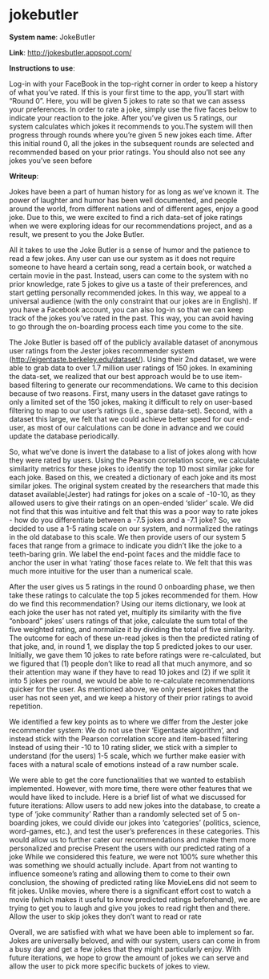 jokebutler
==========

**System name**: 
JokeButler

**Link**: http://jokesbutler.appspot.com/

**Instructions to use**:

Log-in with your FaceBook in the top-right corner in order to keep a history of what you’ve rated.
If this is your first time to the app, you’ll start with “Round 0”. Here, you will be given 5 jokes to rate so that we can assess your preferences. In order to rate a joke, simply use the five faces below to indicate your reaction to the joke. 
After you’ve given us 5 ratings, our system calculates which jokes it recommends to you.The system will then progress through rounds where you’re given 5 new jokes each time. After this initial round 0, all the jokes in the subsequent rounds are selected and recommended based on your prior ratings. You should also not see any jokes you’ve seen before

**Writeup**:

Jokes have been a part of human history for as long as we’ve known it. The power of laughter and humor has been well documented, and people around the world, from different nations and of different ages, enjoy a good joke. Due to this, we were excited to find a rich data-set of joke ratings when we were exploring ideas for our recommendations project, and as a result, we present to you the Joke Butler.

All it takes to use the Joke Butler is a sense of humor and the patience to read a few jokes. Any user can use our system as it does not require someone to have heard a certain song, read a certain book, or watched a certain movie in the past. Instead, users can come to the system with no prior knowledge, rate 5 jokes to give us a taste of their preferences, and start getting personally recommended jokes. In this way, we appeal to a universal audience (with the only constraint that our jokes are in English). If you have a Facebook account, you can also log-in so that we can keep track of the jokes you’ve rated in the past. This way, you can avoid having to go through the on-boarding process each time you come to the site.

The Joke Butler is based off of the publicly available dataset of anonymous user ratings from the Jester jokes recommender system (http://eigentaste.berkeley.edu/dataset/). Using their 2nd dataset, we were able to grab data to over 1.7 million user ratings of 150 jokes. In examining the data-set, we realized that our best approach would be to use item-based filtering to generate our recommendations. We came to this decision because of two reasons. First, many users in the dataset gave ratings to only a limited set of the 150 jokes, making it difficult to rely on user-based filtering to map to our user’s ratings (i.e., sparse data-set). Second, with a dataset this large, we felt that we could achieve better speed for our end-user, as most of our calculations can be done in advance and we could update the database periodically.

So, what we’ve done is invert the database to a list of jokes along with how they were rated by users. Using the Pearson correlation score, we calculate similarity metrics for these jokes to identify the top 10 most similar joke for each joke. Based on this, we created a dictionary of each joke and its most similar jokes. The original system created by the researchers that made this dataset available(Jester) had ratings for jokes on a scale of -10-10, as they allowed users to give their ratings on an open-ended ‘slider’ scale. We did not find that this was intuitive and felt that this was a poor way to rate jokes - how do you differentiate between a -7.5 jokes and a -7.1 joke? So, we decided to use a 1-5 rating scale on our system, and normalized the ratings in the old database to this scale. We then provide users of our system 5 faces that range from a grimace to indicate you didn’t like the joke to a teeth-baring grin. We label the end-point faces and the middle face to anchor the user in what ‘rating’ those faces relate to. We felt that this was much more intuitive for the user than a numerical scale.

After the user gives us 5 ratings in the round 0 onboarding phase, we then take these ratings to calculate the top 5 jokes recommended for them. How do we find this recommendation? Using our items dictionary, we look at each joke the user has not rated yet, multiply its similarity with the five “onboard” jokes’ users ratings of that joke, calculate the sum total of the five weighted rating, and normalize it by dividing the total of five similarity. The outcome for each of these un-read jokes is then the predicted rating of that joke, and, in round 1, we display the top 5 predicted jokes to our user. Initially, we gave them 10 jokes to rate before ratings were re-calculated, but we figured that (1) people don’t like to read all that much anymore, and so their attention may wane if they have to read 10 jokes and (2) if we split it into 5 jokes per round, we would be able to re-calculate recommendations quicker for the user. As mentioned above, we only present jokes that the user has not seen yet, and we keep a history of their prior ratings to avoid repetition.

We identified a few key points as to where we differ from the Jester joke recommender system:
We do not use their ‘Eigentaste algorithm’, and instead stick with the Pearson correlation score and item-based filtering
Instead of using their -10 to 10 rating slider, we stick with a simpler to understand (for the users) 1-5 scale, which we further make easier with faces with a natural scale of emotions instead of a raw number scale.

We were able to get the core functionalities that we wanted to establish implemented. However, with more time, there were other features that we would have liked to include. Here is a brief list of what we discussed for future iterations:
Allow users to add new jokes into the database, to create a type of ‘joke community’
Rather than a randomly selected set of 5 on-boarding jokes, we could divide our jokes into ‘categories’ (politics, science, word-games, etc.), and test the user’s preferences in these categories. This would allow us to further cater our recommendations and make them more personalized and precise
Present the users with our predicted rating of a joke
While we considered this feature, we were not 100% sure whether this was something we should actually include. Apart from not wanting to influence someone’s rating and allowing them to come to their own conclusion, the showing of predicted rating like MovieLens did not seem to fit jokes. Unlike movies, where there is a significant effort cost to watch a movie (which makes it useful to know predicted ratings beforehand), we are trying to get you to laugh and give you jokes to read right then and there.
Allow the user to skip jokes they don’t want to read or rate

Overall, we are satisfied with what we have been able to implement so far. Jokes are universally beloved, and with our system, users can come in from a busy day and get a few jokes that they might particularly enjoy. With future iterations, we hope to grow the amount of jokes we can serve and allow the user to pick more specific buckets of jokes to view.
